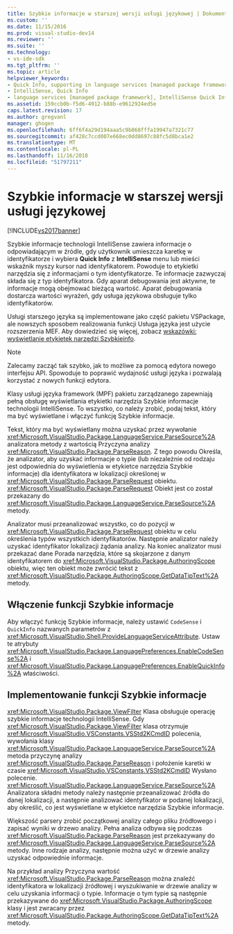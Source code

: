 ```yaml
---
title: Szybkie informacje w starszej wersji usługi językowej | Dokumentacja firmy Microsoft
ms.custom: ''
ms.date: 11/15/2016
ms.prod: visual-studio-dev14
ms.reviewer: ''
ms.suite: ''
ms.technology:
- vs-ide-sdk
ms.tgt_pltfrm: ''
ms.topic: article
helpviewer_keywords:
- Quick Info, supporting in language services [managed package framework]
- IntelliSense, Quick Info
- language services [managed package framework], IntelliSense Quick Info
ms.assetid: 159ccb0b-f5d6-4912-b88b-e9612924ed5e
caps.latest.revision: 17
ms.author: gregvanl
manager: ghogen
ms.openlocfilehash: 6ff6f4a29d194aaa5c9b868fffa19947a7321c77
ms.sourcegitcommit: af428c7ccd007e668ec0dd8697c88fc5d8bca1e2
ms.translationtype: MT
ms.contentlocale: pl-PL
ms.lasthandoff: 11/16/2018
ms.locfileid: "51797211"
---
```

# <a name="quick-info-in-a-legacy-language-service"></a>Szybkie informacje w starszej wersji usługi językowej
[!INCLUDE[vs2017banner](../../includes/vs2017banner.md)]

Szybkie informacje technologii IntelliSense zawiera informacje o odpowiadającym w źródle, gdy użytkownik umieszcza karetkę w identyfikatorze i wybiera **Quick Info** z **IntelliSense** menu lub mieści wskaźnik myszy kursor nad identyfikatorem. Powoduje to etykietki narzędzia się z informacjami o tym identyfikatorze. Te informacje zazwyczaj składa się z typ identyfikatora. Gdy aparat debugowania jest aktywne, te informacje mogą obejmować bieżącą wartość. Aparat debugowania dostarcza wartości wyrażeń, gdy usługa językowa obsługuje tylko identyfikatorów.  
  
 Usługi starszego języka są implementowane jako część pakietu VSPackage, ale nowszych sposobem realizowania funkcji Usługa języka jest użycie rozszerzenia MEF. Aby dowiedzieć się więcej, zobacz [wskazówki: wyświetlanie etykietek narzędzi Szybkieinfo](../../extensibility/walkthrough-displaying-quickinfo-tooltips.md).  
  
> [!NOTE]
>  Zalecamy zacząć tak szybko, jak to możliwe za pomocą edytora nowego interfejsu API. Spowoduje to poprawić wydajność usługi języka i pozwalają korzystać z nowych funkcji edytora.  
  
 Klasy usługi języka framework (MPF) pakietu zarządzanego zapewniają pełną obsługę wyświetlania etykietki narzędzia Szybkie informacje technologii IntelliSense. To wszystko, co należy zrobić, podaj tekst, który ma być wyświetlane i włączyć funkcję Szybkie informacje.  
  
 Tekst, który ma być wyświetlany można uzyskać przez wywołanie <xref:Microsoft.VisualStudio.Package.LanguageService.ParseSource%2A> analizatora metody z wartością Przyczyna analizy <xref:Microsoft.VisualStudio.Package.ParseReason>. Z tego powodu Określa, że analizator, aby uzyskać informacje o typie (lub niezależnie od rodzaju jest odpowiednia do wyświetlenia w etykietce narzędzia Szybkie informacje) dla identyfikatora w lokalizacji określonej w <xref:Microsoft.VisualStudio.Package.ParseRequest> obiektu. <xref:Microsoft.VisualStudio.Package.ParseRequest> Obiekt jest co został przekazany do <xref:Microsoft.VisualStudio.Package.LanguageService.ParseSource%2A> metody.  
  
 Analizator musi przeanalizować wszystko, co do pozycji w <xref:Microsoft.VisualStudio.Package.ParseRequest> obiektu w celu określenia typów wszystkich identyfikatorów. Następnie analizator należy uzyskać identyfikator lokalizacji żądania analizy. Na koniec analizator musi przekazać dane Porada narzędzia, które są skojarzone z danym identyfikatorem do <xref:Microsoft.VisualStudio.Package.AuthoringScope> obiektu, więc ten obiekt może zwrócić tekst z <xref:Microsoft.VisualStudio.Package.AuthoringScope.GetDataTipText%2A> metody.  
  
## <a name="enabling-the-quick-info-feature"></a>Włączenie funkcji Szybkie informacje  
 Aby włączyć funkcję Szybkie informacje, należy ustawić `CodeSense` i `QuickInfo` nazwanych parametrów z <xref:Microsoft.VisualStudio.Shell.ProvideLanguageServiceAttribute>. Ustaw te atrybuty <xref:Microsoft.VisualStudio.Package.LanguagePreferences.EnableCodeSense%2A> i <xref:Microsoft.VisualStudio.Package.LanguagePreferences.EnableQuickInfo%2A> właściwości.  
  
## <a name="implementing-the-quick-info-feature"></a>Implementowanie funkcji Szybkie informacje  
 <xref:Microsoft.VisualStudio.Package.ViewFilter> Klasa obsługuje operację szybkie informacje technologii IntelliSense. Gdy <xref:Microsoft.VisualStudio.Package.ViewFilter> klasa otrzymuje <xref:Microsoft.VisualStudio.VSConstants.VSStd2KCmdID> polecenia, wywołania klasy <xref:Microsoft.VisualStudio.Package.LanguageService.ParseSource%2A> metoda przyczynę analizy <xref:Microsoft.VisualStudio.Package.ParseReason> i położenie karetki w czasie <xref:Microsoft.VisualStudio.VSConstants.VSStd2KCmdID> Wysłano polecenie. <xref:Microsoft.VisualStudio.Package.LanguageService.ParseSource%2A> Analizatora składni metody należy następnie przeanalizować źródła do danej lokalizacji, a następnie analizować identyfikator w podanej lokalizacji, aby określić, co jest wyświetlane w etykietce narzędzia Szybkie informacje.  
  
 Większość parsery zrobić początkowej analizy całego pliku źródłowego i zapisać wyniki w drzewo analizy. Pełna analiza odbywa się podczas <xref:Microsoft.VisualStudio.Package.ParseReason> jest przekazywany do <xref:Microsoft.VisualStudio.Package.LanguageService.ParseSource%2A> metody. Inne rodzaje analizy, następnie można użyć w drzewie analizy uzyskać odpowiednie informacje.  
  
 Na przykład analizy Przyczyna wartość <xref:Microsoft.VisualStudio.Package.ParseReason> można znaleźć identyfikatora w lokalizacji źródłowej i wyszukiwanie w drzewie analizy w celu uzyskania informacji o typie. Informacje o tym typie są następnie przekazywane do <xref:Microsoft.VisualStudio.Package.AuthoringScope> klasy i jest zwracany przez <xref:Microsoft.VisualStudio.Package.AuthoringScope.GetDataTipText%2A> metody.

